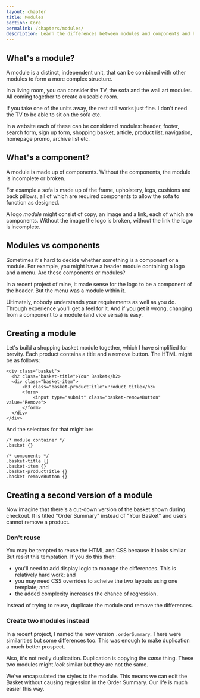 ```yaml
---
layout: chapter
title: Modules
section: Core
permalink: /chapters/modules/
description: Learn the differences between modules and components and how to identify them within a design. We'll also code up some example modules together.
---
```


## What's a module?

A module is a distinct, independent unit, that can be combined with other modules to form a more complex structure.

In a living room, you can consider the TV, the sofa and the wall art modules. All coming together to create a useable room.

If you take one of the units away, the rest still works just fine. I don't need the TV to be able to sit on the sofa etc.

In a website each of these can be considered modules: header, footer, search form, sign up form, shopping basket, article, product list, navigation, homepage promo, archive list etc.

## What's a component?

A module is made up of components. Without the components, the module is incomplete or broken.

For example a sofa is made up of the frame, upholstery, legs, cushions and back pillows, all of which are required components to allow the sofa to function as designed.

A logo *module* might consist of copy, an image and a link, each of which are components. Without the image the logo is broken, without the link the logo is incomplete.

## Modules vs components

Sometimes it's hard to decide whether something is a component or a module. For example, you might have a header module containing a logo and a menu. Are these components or modules?

In a recent project of mine, it made sense for the logo to be a component of the header. But the menu was a module within it.

Ultimately, nobody understands your requirements as well as you do. Through experience you'll get a feel for it. And if you get it wrong, changing from a component to a module (and vice versa) is easy.

## Creating a module

Let's build a shopping basket module together, which I have simplified for brevity. Each product contains a title and a remove button. The HTML might be as follows:

	<div class="basket">
	  <h2 class="basket-title">Your Basket</h2>
	  <div class="basket-item">
	      <h3 class="basket-productTitle">Product title</h3>
          <form>
              <input type="submit" class="basket-removeButton" value="Remove">
	      </form>
	  </div>
	</div>

And the selectors for that might be:

	/* module container */
	.basket {}

	/* components */
	.basket-title {}
	.basket-item {}
	.basket-productTitle {}
	.basket-removeButton {}

## Creating a second version of a module

Now imagine that there's a cut-down version of the basket shown during checkout. It is titled "Order Summary" instead of "Your Basket" and users cannot remove a product.

### Don't reuse

You may be tempted to reuse the HTML and CSS because it looks similar. But resist this temptation. If you do this then:

* you'll need to add display logic to manage the differences. This is relatively hard work; and
* you may need CSS overrides to acheive the two layouts using one template; and
* the added complexity increases the chance of regression.

Instead of trying to reuse, duplicate the module and remove the differences.

### Create two modules instead

In a recent project, I named the new version `.orderSummary`. There were similarities but some differences too. This was enough to make duplication a much better prospect.

Also, it's not really duplication. Duplication is copying the *same* thing. These two modules might *look* similar but they are not the same.

We've encapsulated the styles to the module. This means we can edit the Basket without causing regression in the Order Summary. Our life is much easier this way.
